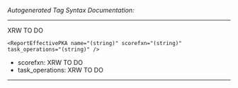_Autogenerated Tag Syntax Documentation:_

---
XRW TO DO

```
<ReportEffectivePKA name="(string)" scorefxn="(string)" task_operations="(string)" />
```

-   scorefxn: XRW TO DO
-   task_operations: XRW TO DO

---
